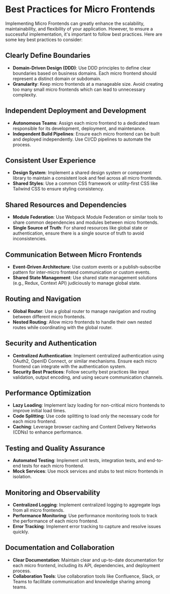 # Best Practices for Micro Frontends

Implementing Micro Frontends can greatly enhance the scalability, maintainability, and flexibility of your application. However, to ensure a successful implementation, it's important to follow best practices. Here are some key best practices to consider:

## Clearly Define Boundaries

- **Domain-Driven Design (DDD)**: Use DDD principles to define clear boundaries based on business domains. Each micro frontend should represent a distinct domain or subdomain.
- **Granularity**: Keep micro frontends at a manageable size. Avoid creating too many small micro frontends which can lead to unnecessary complexity.

## Independent Deployment and Development

- **Autonomous Teams**: Assign each micro frontend to a dedicated team responsible for its development, deployment, and maintenance.
- **Independent Build Pipelines**: Ensure each micro frontend can be built and deployed independently. Use CI/CD pipelines to automate the process.

## Consistent User Experience

- **Design System**: Implement a shared design system or component library to maintain a consistent look and feel across all micro frontends.
- **Shared Styles**: Use a common CSS framework or utility-first CSS like Tailwind CSS to ensure styling consistency.

## Shared Resources and Dependencies

- **Module Federation**: Use Webpack Module Federation or similar tools to share common dependencies and modules between micro frontends.
- **Single Source of Truth**: For shared resources like global state or authentication, ensure there is a single source of truth to avoid inconsistencies.

## Communication Between Micro Frontends

- **Event-Driven Architecture**: Use custom events or a publish-subscribe pattern for inter-micro frontend communication or custom events.
- **Shared State Management**: Use shared state management solutions (e.g., Redux, Context API) judiciously to manage global state.

## Routing and Navigation

- **Global Router**: Use a global router to manage navigation and routing between different micro frontends.
- **Nested Routing**: Allow micro frontends to handle their own nested routes while coordinating with the global router.

## Security and Authentication

- **Centralized Authentication**: Implement centralized authentication using OAuth2, OpenID Connect, or similar mechanisms. Ensure each micro frontend can integrate with the authentication system.
- **Security Best Practices**: Follow security best practices like input validation, output encoding, and using secure communication channels.

## Performance Optimization

- **Lazy Loading**: Implement lazy loading for non-critical micro frontends to improve initial load times.
- **Code Splitting**: Use code splitting to load only the necessary code for each micro frontend.
- **Caching**: Leverage browser caching and Content Delivery Networks (CDNs) to enhance performance.

## Testing and Quality Assurance

- **Automated Testing**: Implement unit tests, integration tests, and end-to-end tests for each micro frontend.
- **Mock Services**: Use mock services and stubs to test micro frontends in isolation.

## Monitoring and Observability

- **Centralized Logging**: Implement centralized logging to aggregate logs from all micro frontends.
- **Performance Monitoring**: Use performance monitoring tools to track the performance of each micro frontend.
- **Error Tracking**: Implement error tracking to capture and resolve issues quickly.

## Documentation and Collaboration

- **Clear Documentation**: Maintain clear and up-to-date documentation for each micro frontend, including its API, dependencies, and deployment process.
- **Collaboration Tools**: Use collaboration tools like Confluence, Slack, or Teams to facilitate communication and knowledge sharing among teams.
